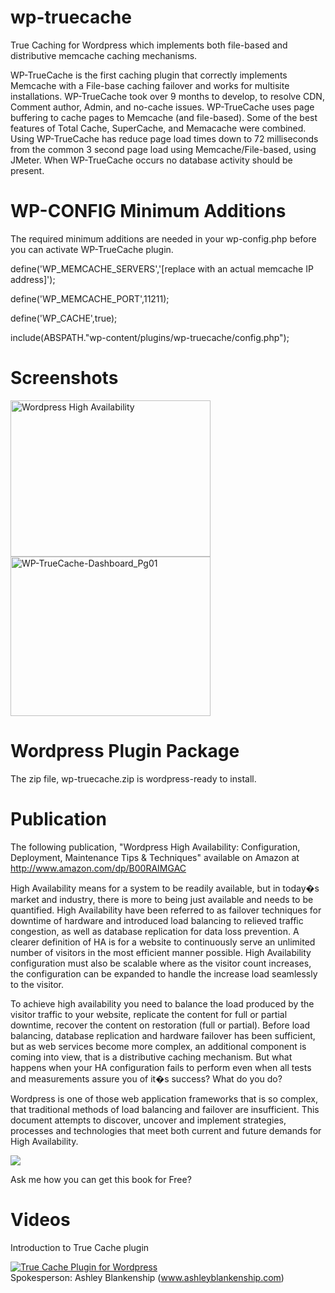 wp-truecache
============

True Caching for Wordpress which implements both file-based and distributive memcache caching mechanisms.

WP-TrueCache is the first caching plugin that correctly implements Memcache with a File-base caching failover and works for multisite installations. WP-TrueCache took over 9 months to develop, to resolve CDN, Comment author, Admin, and no-cache issues. WP-TrueCache uses page buffering to cache pages to Memcache (and file-based). Some of the best features of Total Cache, SuperCache, and Memacache were combined. Using WP-TrueCache has reduce page load times down to 72 milliseconds from the common 3 second page load using Memcache/File-based, using JMeter. When WP-TrueCache occurs no database activity should be present.


WP-CONFIG Minimum Additions
===========================

The required minimum additions are needed in your wp-config.php before you can activate WP-TrueCache plugin.

define('WP_MEMCACHE_SERVERS','[replace with an actual memcache IP address]');

define('WP_MEMCACHE_PORT',11211);

define('WP_CACHE',true);

include(ABSPATH."wp-content/plugins/wp-truecache/config.php");<br>


Screenshots
===========

<a href="http://www.amazon.com/dp/B00RAIMGAC" title="Wordpress High Availability: Configuration, Deployment, Maintenance Tips & Techniques"><img src="http://ecx.images-amazon.com/images/I/51NqitVDtOL._SX312_BO1,204,203,200_.jpg" alt="Wordpress High Availability" width="320" height="250"></a>
<br/>
<a href="http://www.flickr.com/photos/97331227@N06/9015426323/" title="WP-TrueCache-Dashboard_Pg01 by inglepatrick, on Flickr"><img src="http://farm3.staticflickr.com/2861/9015426323_f009a8e817_n.jpg" width="320" height="255" alt="WP-TrueCache-Dashboard_Pg01"></a>

Wordpress Plugin Package
========================
The zip file, wp-truecache.zip is wordpress-ready to install.

Publication
===========

The following publication, "Wordpress High Availability: Configuration, Deployment, Maintenance Tips & Techniques" available on
Amazon at http://www.amazon.com/dp/B00RAIMGAC 

High Availability means for a system to be readily available, but in today�s market and industry, there is more to being just available and needs to be quantified. High Availability have been referred to as failover techniques for downtime of hardware and introduced load balancing to relieved traffic congestion, as well as database replication for data loss prevention. A clearer definition of HA is for a website to continuously serve an unlimited number of visitors in the most efficient manner possible. High Availability configuration must also be scalable where as the visitor count increases, the configuration can be expanded to handle the increase load seamlessly to the visitor. 

To achieve high availability you need to balance the load produced by the visitor traffic to your website, replicate the content for full or partial downtime, recover the content on restoration (full or partial). Before load balancing, database replication and hardware failover has been sufficient, but as web services become more complex, an additional component is coming into view, that is a distributive caching mechanism. But what happens when your HA configuration fails to perform even when all tests and measurements assure you of it�s success? What do you do? 

Wordpress is one of those web application frameworks that is so complex, that traditional methods of load balancing and failover are insufficient. This document attempts to discover, uncover and implement strategies, processes and technologies that meet both current and future demands for High Availability. 

<img src="http://ecx.images-amazon.com/images/I/51NqitVDtOL._BO2,204,203,200_PIsitb-sticker-v3-big,TopRight,0,-55_SX278_SY278_PIkin4,BottomRight,1,22_AA300_SH20_OU01_.jpg">

Ask me how you can get this book for Free?

Videos
======

Introduction to True Cache plugin

[![True Cache Plugin for Wordpress](http://img.youtube.com/vi/rmBLEJbE3SE/0.jpg)](https://www.youtube.com/watch?v=rmBLEJbE3SE)
<br/>
Spokesperson: Ashley Blankenship (<a href="http://www.ashleyblankenship.com" target="_blank">www.ashleyblankenship.com</a>)




